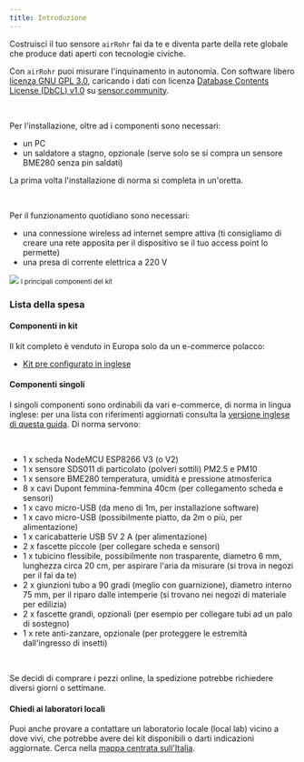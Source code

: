 ```yaml
---
title: Introduzione
---
```


[comment]: # (Questa divisione in file rispecchia l'originale inglese)
[comment]: # (Non ho trovato sintassi per collegare sezioni da file diversi)

Costruisci il tuo sensore `airRohr` fai da te e diventa parte della
rete globale che produce dati aperti con tecnologie civiche.

Con `airRohr` puoi misurare l'inquinamento in autonomia. Con software
libero [licenza GNU GPL
3.0](https://www.gnu.org/licenses/gpl-3.0.en.html), caricando i dati
con licenza [Database Contents License (DbCL)
v1.0](https://opendatacommons.org/licenses/dbcl/1-0/) su
[sensor.community](https://sensor.community/).

<br />

Per l'installazione, oltre ad i componenti sono necessari:

* un PC
* un saldatore a stagno, opzionale (serve solo se si compra un sensore
  BME280 senza pin saldati)

La prima volta l'installazione di norma si completa in un'oretta.

<br />

Per il funzionamento quotidiano sono necessari:

* una connessione wireless ad internet sempre attiva (ti consigliamo
  di creare una rete apposita per il dispositivo se il tuo access
  point lo permette)
* una presa di corrente elettrica a 220 V

<img src="../docs/airrohr/particulate-matter-air-quality-sensor-kit.jpeg" loading="lazy"/>
<small>I principali componenti del kit</small>

### Lista della spesa

#### Componenti in kit

Il kit completo è venduto in Europa solo da un e-commerce polacco:

* [Kit pre configurato in
  inglese](https://nettigo.eu/products/sensor-community-kit-sds011-bme280-english-language-harness-cable-edition)

#### Componenti singoli

I singoli componenti sono ordinabili da vari e-commerce, di norma in
lingua inglese: per una lista con riferimenti aggiornati consulta la
[versione inglese di questa
guida](https://sensor.community/en/sensors/airrohr#Shopping_list).  Di
norma servono:

<br />

* 1 x scheda NodeMCU ESP8266 V3 (o V2)
* 1 x sensore SDS011 di particolato (polveri sottili) PM2.5 e PM10
* 1 x sensore BME280 temperatura, umidità e pressione atmosferica
* 8 x cavi Dupont femmina-femmina 40cm (per collegamento scheda e
  sensori)
* 1 x cavo micro-USB (da meno di 1m, per installazione software)
* 1 x cavo micro-USB (possibilmente piatto, da 2m o più, per
  alimentazione)
* 1 x caricabatterie USB 5V 2 A (per alimentazione)
* 2 x fascette piccole (per collegare scheda e sensori)
* 1 x tubicino flessibile, possibilmente non trasparente, diametro 6
  mm, lunghezza circa 20 cm, per aspirare l'aria da misurare (si trova
  in negozi per il fai da te)
* 2 x giunzioni tubo a 90 gradi (meglio con guarnizione), diametro
    interno 75 mm, per il riparo dalle intemperie (si trovano nei
    negozi di materiale per edilizia)
* 2 x fascette grandi, opzionali (per esempio per collegare tubi ad un
  palo di sostegno)
* 1 x rete anti-zanzare, opzionale (per proteggere le estremità
  dall'ingresso di insetti)

<br />

Se decidi di comprare i pezzi online, la spedizione potrebbe
richiedere diversi giorni o settimane.

#### Chiedi ai laboratori locali

Puoi anche provare a contattare un laboratorio locale (local lab)
vicino a dove vivi, che potrebbe avere dei kit disponibili o darti
indicazioni aggiornate.  Cerca nella [mappa centrata
sull'Italia](https://maps.sensor.community/?selection=PM25&nooverlay=true#6/42.430/11.000).
